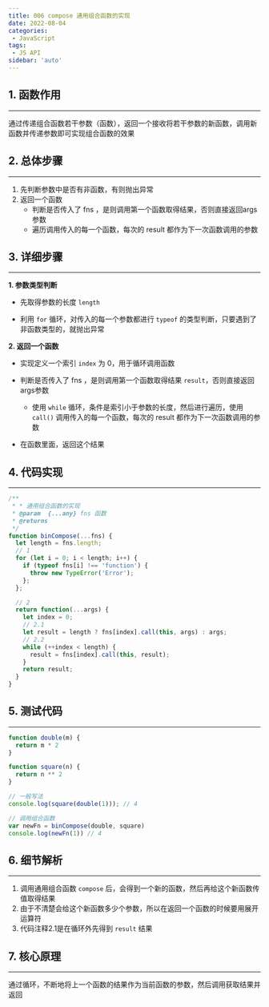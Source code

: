 ```yaml
---
title: 006 compose 通用组合函数的实现
date: 2022-08-04
categories: 
 - JavaScript
tags:
 - JS API
sidebar: 'auto'
---
```



## 1. 函数作用
***
通过传递组合函数若干参数（函数），返回一个接收将若干参数的新函数，调用新函数并传递参数即可实现组合函数的效果

## 2. 总体步骤
***

1. 先判断参数中是否有非函数，有则抛出异常
2. 返回一个函数
   * 判断是否传入了 fns ，是则调用第一个函数取得结果，否则直接返回args参数
   * 遍历调用传入的每一个函数，每次的 result 都作为下一次函数调用的参数



## 3. 详细步骤
***

**1. 参数类型判断**

* 先取得参数的长度 `length`


* 利用 `for` 循环，对传入的每一个参数都进行 `typeof` 的类型判断，只要遇到了非函数类型的，就抛出异常


**2. 返回一个函数**

* 实现定义一个索引 `index` 为 0，用于循环调用函数


* 判断是否传入了 fns ，是则调用第一个函数取得结果 `result`，否则直接返回args参数
  * 使用 `while` 循环，条件是索引小于参数的长度，然后进行遍历，使用 `call()` 调用传入的每一个函数，每次的 result 都作为下一次函数调用的参数
* 在函数里面，返回这个结果



## 4. 代码实现
***

```js
/**
 * * 通用组合函数的实现
 * @param  {...any} fns 函数
 * @returns 
 */
function binCompose(...fns) {
  let length = fns.length;
  // 1
  for (let i = 0; i < length; i++) {
    if (typeof fns[i] !== 'function') {
      throw new TypeError('Error');
    };
  };

  // 2
  return function(...args) {
    let index = 0;  
    // 2.1
    let result = length ? fns[index].call(this, args) : args;
    // 2.2
    while (++index < length) {
      result = fns[index].call(this, result);
    }
    return result;
  }
}
```

## 5. 测试代码
***

```js
function double(m) {
  return m * 2
}

function square(n) {
  return n ** 2
}

// 一般写法
console.log(square(double(1))); // 4

// 调用组合函数
var newFn = binCompose(double, square)
console.log(newFn(1)) // 4
```

## 6. 细节解析
***

1. 调用通用组合函数 `compose` 后，会得到一个新的函数，然后再给这个新函数传值取得结果
2. 由于不清楚会给这个新函数多少个参数，所以在返回一个函数的时候要用展开运算符
3. 代码注释2.1是在循环外先得到 `result` 结果



## 7. 核心原理
***

​	通过循环，不断地将上一个函数的结果作为当前函数的参数，然后调用获取结果并返回